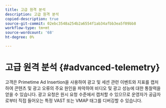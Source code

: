 ```yaml
---
title: 고급 원격 분석
description: 고급 원격 분석
copied-description: true
source-git-commit: 02ebc3548a254b2a6554f1ab34afbb3ea5f09bb8
workflow-type: tm+mt
source-wordcount: '68'
ht-degree: 0%

---
```


# 고급 원격 분석 {#advanced-telemetry}

고객은 Primetime Ad Insertion을 사용하여 광고 및 세션 관련 이벤트와 지표를 캡처하여 콘텐츠 및 광고 오류의 주요 원인을 파악하여 비디오 및 광고 성능에 대한 통찰력을 얻을 수 있습니다.  광고 요청은 원시 요청 수준에서 캡처할 수 있으므로 운영자가 공급자로부터 직접 들어오는 특정 VAST 또는 VMAP 태그를 디버깅할 수 있습니다.
